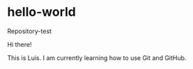 # hello-world
Repository-test

Hi there!

This is Luis. I am currently learning how to use Git and GitHub. 
